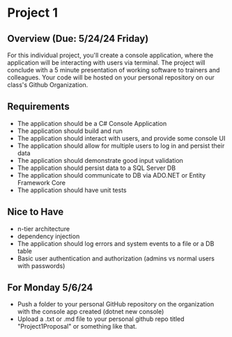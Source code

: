# Project 1

## Overview (Due: 5/24/24 Friday)

For this individual project, you'll create a console application, where the application will be interacting with users via terminal. The project will conclude with a 5 minute presentation of working software to trainers and colleagues. Your code will be hosted on your personal repository on our class's Github Organization.

## Requirements

- The application should be a C# Console Application
- The application should build and run
- The application should interact with users, and provide some console UI
- The application should allow for multiple users to log in and persist their data
- The application should demonstrate good input validation
- The application should persist data to a SQL Server DB
- The application should communicate to DB via ADO.NET or Entity Framework Core
- The application should have unit tests

## Nice to Have

- n-tier architecture
- dependency injection
- The application should log errors and system events to a file or a DB table
- Basic user authentication and authorization (admins vs normal users with passwords)

## For Monday 5/6/24

- Push a folder to your personal GitHub repository on the organization with the console app created (dotnet new console)
- Upload a .txt or .md file to your personal github repo titled "Project1Proposal" or something like that. 